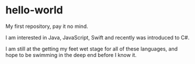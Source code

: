 # hello-world
My first repository, pay it no mind.

I am interested in Java, JavaScript, Swift and recently was introduced to C#.

I am still at the getting my feet wet stage for all of these languages, and hope to be swimming in the deep end before I know it.
